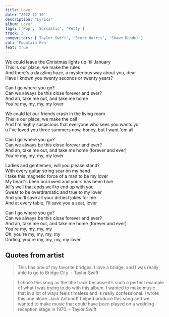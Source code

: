 ```yaml
---
title: Lover
date: "2022-11-10"
description: "Lyrics"
album: Lover
tags: ['Pop', 'Sarcastic', 'Petty']
track: 3
songwriters: ['Taylor Swift', 'Scott Harris', 'Shawn Mendes']
cat: 'Fountain Pen'
feat: true
---
```

<p className="verse-one">
We could leave the Christmas lights up 'til January <br />
This is our place, we make the rules <br />
And there's a dazzling haze, a mysterious way about you, dear <br />
Have I known you twenty seconds or twenty years? <br />
</p>
<p className="chorus">
Can I go where you go? <br />
Can we always be this close forever and ever? <br />
And ah, take me out, and take me home <br />
You're my, my, my, my lover <br />
</p>
<p className="verse-two">
We could let our friends crash in the living room <br />
This is our place, we make the call <br />
And I'm highly suspicious that everyone who sees you wants yo <br />u
I've loved you three summers now, honey, but I want 'em all <br />
</p>
<p className="chorus">
Can I go where you go? <br />
Can we always be this close forever and ever? <br />
And ah, take me out, and take me home (forever and ever) <br />
You're my, my, my, my lover <br />
</p>
<p className="bridge">
Ladies and gentlemen, will you please stand? <br />
With every guitar string scar on my hand <br />
I take this magnetic force of a man to be my lover <br />
My heart's been borrowed and yours has been blue <br />
All's well that ends well to end up with you <br />
Swear to be overdramatic and true to my lover <br />
And you'll save all your dirtiest jokes for me <br />
And at every table, I'll save you a seat, lover <br />
</p>
<p className="chorus">
Can I go where you go? <br />
Can we always be this close forever and ever? <br />
And ah, take me out, and take me home (forever and ever) <br />
You're my, my, my, my <br />
Oh, you're my, my, my, my <br />
Darling, you're my, my, my, my lover <br />
</p>

## Quotes from artist
<blockquote>
This has one of my favorite bridges. I love a bridge, and I was really able to go to Bridge City. - Taylor Swift
</blockquote>

<blockquote>
I chose this song as the title track because it’s such a perfect example of what I was trying to do with this album. I wanted to make music that in a lot of ways feels timeless and is really confessional. I wrote this one alone. Jack Antonoff helped produce this song and we wanted to make music that could have been played on a wedding reception stage in 1970. - Taylor Swift
</blockquote>
